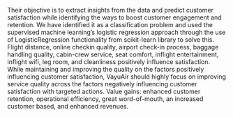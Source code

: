  Their objective is to extract insights from the data and predict customer satisfaction while identifying the ways to boost customer engagement and retention. We have identified it as a classification problem and used the supervised machine learning’s logistic regression approach through the use of LogisticRegression functionality from scikit-learn library to solve this. Flight distance, online checkin quality, airport check-in process, baggage handling quality, cabin-crew 
service, seat comfort, inflight entertainment, inflight wifi, leg room, and 
cleanliness positively influence satisfaction. While maintaining and improving 
the quality on the factors positively influencing customer satisfaction, VayuAir 
should highly focus on improving service quality across the factors negatively 
influencing customer satisfaction with targeted actions. Value gains: enhanced 
customer retention, operational efficiency, great word-of-mouth, an increased 
customer based, and enhanced revenues.
